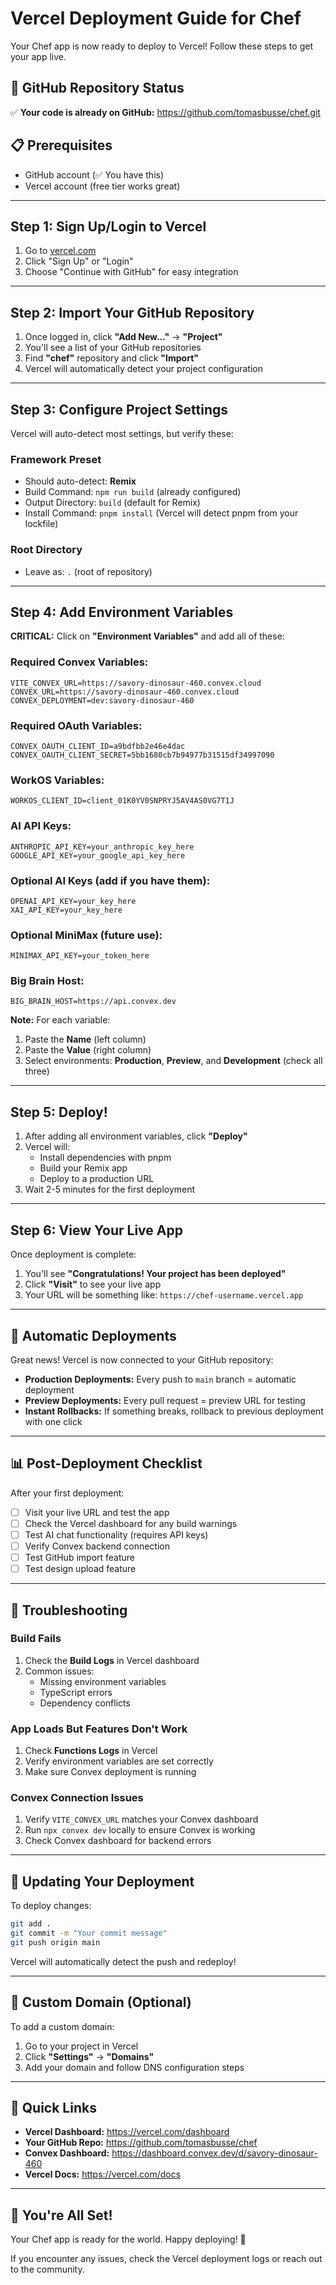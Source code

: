 # Vercel Deployment Guide for Chef

Your Chef app is now ready to deploy to Vercel! Follow these steps to get your app live.

## 🎉 GitHub Repository Status
✅ **Your code is already on GitHub:** https://github.com/tomasbusse/chef.git

## 📋 Prerequisites
- GitHub account (✅ You have this)
- Vercel account (free tier works great)

---

## Step 1: Sign Up/Login to Vercel

1. Go to [vercel.com](https://vercel.com)
2. Click "Sign Up" or "Login"
3. Choose "Continue with GitHub" for easy integration

---

## Step 2: Import Your GitHub Repository

1. Once logged in, click **"Add New..."** → **"Project"**
2. You'll see a list of your GitHub repositories
3. Find **"chef"** repository and click **"Import"**
4. Vercel will automatically detect your project configuration

---

## Step 3: Configure Project Settings

Vercel will auto-detect most settings, but verify these:

### Framework Preset
- Should auto-detect: **Remix**
- Build Command: `npm run build` (already configured)
- Output Directory: `build` (default for Remix)
- Install Command: `pnpm install` (Vercel will detect pnpm from your lockfile)

### Root Directory
- Leave as: `.` (root of repository)

---

## Step 4: Add Environment Variables

**CRITICAL:** Click on **"Environment Variables"** and add all of these:

### Required Convex Variables:
```
VITE_CONVEX_URL=https://savory-dinosaur-460.convex.cloud
CONVEX_URL=https://savory-dinosaur-460.convex.cloud
CONVEX_DEPLOYMENT=dev:savory-dinosaur-460
```

### Required OAuth Variables:
```
CONVEX_OAUTH_CLIENT_ID=a9bdfbb2e46e4dac
CONVEX_OAUTH_CLIENT_SECRET=5bb1680cb7b94977b31515df34997090
```

### WorkOS Variables:
```
WORKOS_CLIENT_ID=client_01K0YV0SNPRYJ5AV4AS0VG7T1J
```

### AI API Keys:
```
ANTHROPIC_API_KEY=your_anthropic_key_here
GOOGLE_API_KEY=your_google_api_key_here
```

### Optional AI Keys (add if you have them):
```
OPENAI_API_KEY=your_key_here
XAI_API_KEY=your_key_here
```

### Optional MiniMax (future use):
```
MINIMAX_API_KEY=your_token_here
```

### Big Brain Host:
```
BIG_BRAIN_HOST=https://api.convex.dev
```

**Note:** For each variable:
1. Paste the **Name** (left column)
2. Paste the **Value** (right column)
3. Select environments: **Production**, **Preview**, and **Development** (check all three)

---

## Step 5: Deploy!

1. After adding all environment variables, click **"Deploy"**
2. Vercel will:
   - Install dependencies with pnpm
   - Build your Remix app
   - Deploy to a production URL
3. Wait 2-5 minutes for the first deployment

---

## Step 6: View Your Live App

Once deployment is complete:
1. You'll see **"Congratulations! Your project has been deployed"**
2. Click **"Visit"** to see your live app
3. Your URL will be something like: `https://chef-username.vercel.app`

---

## 🔄 Automatic Deployments

Great news! Vercel is now connected to your GitHub repository:

- **Production Deployments:** Every push to `main` branch = automatic deployment
- **Preview Deployments:** Every pull request = preview URL for testing
- **Instant Rollbacks:** If something breaks, rollback to previous deployment with one click

---

## 📊 Post-Deployment Checklist

After your first deployment:

- [ ] Visit your live URL and test the app
- [ ] Check the Vercel dashboard for any build warnings
- [ ] Test AI chat functionality (requires API keys)
- [ ] Verify Convex backend connection
- [ ] Test GitHub import feature
- [ ] Test design upload feature

---

## 🐛 Troubleshooting

### Build Fails
1. Check the **Build Logs** in Vercel dashboard
2. Common issues:
   - Missing environment variables
   - TypeScript errors
   - Dependency conflicts

### App Loads But Features Don't Work
1. Check **Functions Logs** in Vercel
2. Verify environment variables are set correctly
3. Make sure Convex deployment is running

### Convex Connection Issues
1. Verify `VITE_CONVEX_URL` matches your Convex dashboard
2. Run `npx convex dev` locally to ensure Convex is working
3. Check Convex dashboard for backend errors

---

## 🔧 Updating Your Deployment

To deploy changes:
```bash
git add .
git commit -m "Your commit message"
git push origin main
```

Vercel will automatically detect the push and redeploy!

---

## 📝 Custom Domain (Optional)

To add a custom domain:
1. Go to your project in Vercel
2. Click **"Settings"** → **"Domains"**
3. Add your domain and follow DNS configuration steps

---

## 🎯 Quick Links

- **Vercel Dashboard:** https://vercel.com/dashboard
- **Your GitHub Repo:** https://github.com/tomasbusse/chef
- **Convex Dashboard:** https://dashboard.convex.dev/d/savory-dinosaur-460
- **Vercel Docs:** https://vercel.com/docs

---

## 🚀 You're All Set!

Your Chef app is ready for the world. Happy deploying! 🎉

If you encounter any issues, check the Vercel deployment logs or reach out to the community.
